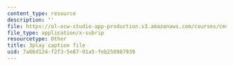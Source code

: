 ```yaml
---
content_type: resource
description: ''
file: https://ol-ocw-studio-app-production.s3.amazonaws.com/courses/cms-608-game-design-spring-2014/7a66d124f2f35e8791a5feb258987939_1506700.vtt
file_type: application/x-subrip
resourcetype: Other
title: 3play caption file
uid: 7a66d124-f2f3-5e87-91a5-feb258987939
---
```

